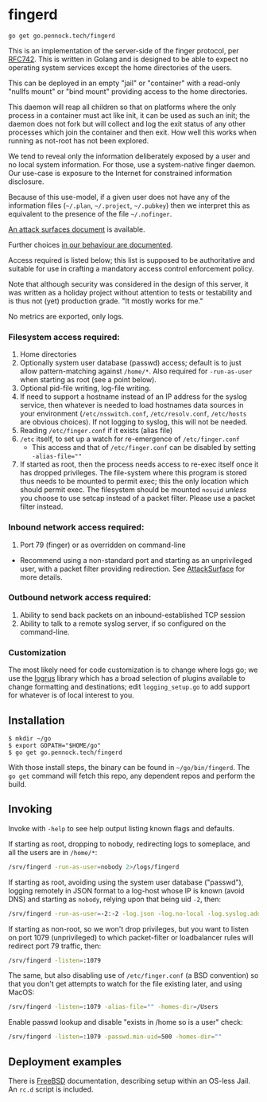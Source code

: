 fingerd
=======

`go get go.pennock.tech/fingerd`

This is an implementation of the server-side of the finger protocol, per
[RFC742][].  This is written in Golang and is designed to be able to expect no
operating system services except the home directories of the users.

This can be deployed in an empty "jail" or "container" with a read-only
"nullfs mount" or "bind mount" providing access to the home directories.

This daemon will reap all children so that on platforms where the only process
in a container must act like init, it can be used as such an init; the daemon
does not fork but will collect and log the exit status of any other processes
which join the container and then exit.  How well this works when running as
not-root has not been explored.

We tend to reveal only the information deliberately exposed by a user and no
local system information.  For those, use a system-native finger daemon.  Our
use-case is exposure to the Internet for constrained information disclosure.

Because of this use-model, if a given user does not have any of the
information files (`~/.plan`, `~/.project`, `~/.pubkey`) then we interpret
this as equivalent to the presence of the file `~/.nofinger`.

[An attack surfaces document][AttackSurface] is available.

Further choices [in our behaviour are documented](./behavior.md).

Access required is listed below; this list is supposed to be authoritative and
suitable for use in crafting a mandatory access control enforcement policy.

Note that although security was considered in the design of this server, it
was written as a holiday project without attention to tests or testability and
is thus not (yet) production grade.  "It mostly works for me."

No metrics are exported, only logs.


### Filesystem access required:

1. Home directories
2. Optionally system user database (passwd) access; default is to just allow
   pattern-matching against `/home/*`.  Also required for `-run-as-user` when
   starting as root (see a point below).
3. Optional pid-file writing, log-file writing.
4. If need to support a hostname instead of an IP address for the syslog
   service, then whatever is needed to load hostnames data sources in your
   environment (`/etc/nsswitch.conf`, `/etc/resolv.conf`, `/etc/hosts` are
   obvious choices).  If not logging to syslog, this will not be needed.
5. Reading `/etc/finger.conf` if it exists (alias file)
6. `/etc` itself, to set up a watch for re-emergence of `/etc/finger.conf`
   + This access and that of `/etc/finger.conf` can be disabled by setting
     `-alias-file=""`
7. If started as root, then the process needs access to re-exec itself once it
   has dropped privileges.  The file-system where this program is stored thus
   needs to be mounted to permit exec; this the only location which should
   permit exec.  The filesystem should be mounted `nosuid` _unless_ you choose
   to use setcap instead of a packet filter.  Please use a packet filter
   instead.

### Inbound network access required:

1. Port 79 (finger) or as overridden on command-line
  * Recommend using a non-standard port and starting as an unprivileged user,
    with a packet filter providing redirection.  See [AttackSurface][] for
    more details.

### Outbound network access required:

1. Ability to send back packets on an inbound-established TCP session
2. Ability to talk to a remote syslog server, if so configured on the
   command-line.

### Customization

The most likely need for code customization is to change where logs go; we use the
[logrus][] library which has a broad selection of plugins available to change
formatting and destinations; edit `logging_setup.go` to add support for
whatever is of local interest to you.

## Installation

```console
$ mkdir ~/go
$ export GOPATH="$HOME/go"
$ go get go.pennock.tech/fingerd
```

With those install steps, the binary can be found in `~/go/bin/fingerd`.
The `go get` command will fetch this repo, any dependent repos and perform the
build.

## Invoking

Invoke with `-help` to see help output listing known flags and defaults.

If starting as root, dropping to nobody, redirecting logs to someplace, and
all the users are in `/home/*`:

```sh
/srv/fingerd -run-as-user=nobody 2>/logs/fingerd
```

If starting as root, avoiding using the system user database ("passwd"),
logging remotely in JSON format to a log-host whose IP is known (avoid DNS)
and starting as `nobody`, relying upon that being uid `-2`, then:

```sh
/srv/fingerd -run-as-user=-2:-2 -log.json -log.no-local -log.syslog.address=192.0.2.2:514
```

If starting as non-root, so we won't drop privileges, but you want to listen
on port 1079 (unprivileged) to which packet-filter or loadbalancer rules will
redirect port 79 traffic, then:

```sh
/srv/fingerd -listen=:1079
```

The same, but also disabling use of `/etc/finger.conf` (a BSD convention) so
that you don't get attempts to watch for the file existing later, and using
MacOS:

```sh
/srv/fingerd -listen=:1079 -alias-file="" -homes-dir=/Users
```

Enable passwd lookup and disable "exists in /home so is a user" check:

```sh
/srv/fingerd -listen=:1079 -passwd.min-uid=500 -homes-dir=""
```

## Deployment examples

There is [FreeBSD](./examples/FreeBSD.md) documentation, describing setup
within an OS-less Jail.  An `rc.d` script is included.


[RFC742]: https://tools.ietf.org/html/rfc742 "RFC 742: NAME/FINGER"
[AttackSurface]: ./AttackSurface.md
[logrus]: https://github.com/Sirupsen/logrus "logrus: Structured, pluggable logging for Go"
